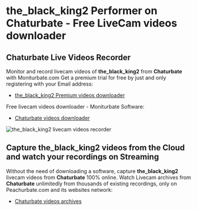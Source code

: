 # the_black_king2 Performer on Chaturbate - Free LiveCam videos downloader

## Chaturbate Live Videos Recorder

Monitor and record livecam videos of **the_black_king2** from **Chaturbate** with Moniturbate.com
Get a premium trial for free by just and only registering with your Email address:
* [the_black_king2 Premium videos downloader](https://moniturbate.com/request-demo-licence-key.html)

Free livecam videos downloader - Moniturbate Software:
* [Chaturbate videos downloader](https://moniturbate.com/moniturbate-download-software.html)

![the_black_king2 livecam videos recorder](https://peachurnet.com/templates/moniturbate-software.png)


## Capture the_black_king2 videos from the Cloud and watch your recordings on Streaming

Without the need of downloading a software, capture **the_black_king2** livecam videos from **Chaturbate** 100% online.
Watch Livecam archives from **Chaturbate** unlimitedly from thousands of existing recordings, only on Peachurbate.com and its websites network:
* [Chaturbate videos archives](https://peachurnet.com/)